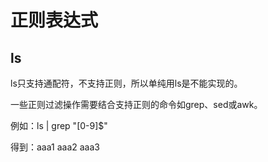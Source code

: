 # 正则表达式 

## ls
ls只支持通配符，不支持正则，所以单纯用ls是不能实现的。

一些正则过滤操作需要结合支持正则的命令如grep、sed或awk。

例如：ls | grep "[0-9]$"

得到：aaa1 aaa2 aaa3
